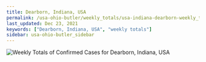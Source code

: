 ```yaml
---
title: Dearborn, Indiana, USA
permalink: /usa-ohio-butler/weekly_totals/usa-indiana-dearborn-weekly_totals.html
last_updated: Dec 23, 2021
keywords: ["Dearborn, Indiana, USA", "weekly totals"]
sidebar: usa-ohio-butler_sidebar
---
```


![Weekly Totals of Confirmed Cases for Dearborn, Indiana, USA](/covid_tracker/images/graphs/usa-indiana-dearborn-weekly_totals_graph.png)
